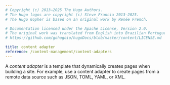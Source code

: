 ```yaml
---
# Copyright (c) 2013–2025 The Hugo Authors.
# The Hugo logos are copyright (c) Steve Francia 2013–2025.
# The Hugo Gopher is based on an original work by Renée French.

# Documentation licensed under the Apache License, Version 2.0.
# The original work was translated from English into Brazilian Portuguese.
# https://github.com/gohugoio/hugoDocs/blob/master/content/LICENSE.md

title: content adapter
reference: /content-management/content-adapters
---
```


A _content adapter_ is a template that dynamically creates pages when building a site. For example, use a content adapter to create pages from a remote data source such as JSON, TOML, YAML, or XML.
